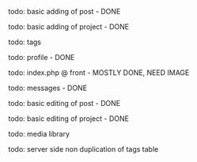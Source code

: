 todo: basic adding of post - DONE

todo: basic adding of project - DONE

todo: tags

todo: profile - DONE

todo: index.php @ front - MOSTLY DONE, NEED IMAGE

todo: messages - DONE

todo: basic editing of post - DONE

todo: basic editing of project - DONE

todo: media library

todo: server side non duplication of tags table
